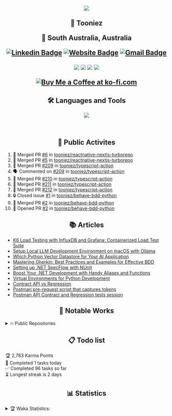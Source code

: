 
<h2 align="center">

![](https://quotes-github-readme.vercel.app/api?type=horizontal&theme=catppuccin_mocha)


🤖 Tooniez

📍 South Australia, Australia 

<!-- <p align="center">
	<a href="https://github.com/tooniez">

  <img src="https://readme-typing-svg.herokuapp.com?font=Time+New+Roman&color=cyan&size=25&center=true&vCenter=true&width=600&height10&lines=Full+Stack+Engineer;Quality Assurance+Advocate;Serial+Starter!;AI+ML+Researcher;Coding+to+learn&hearts&center=true">
	</a>
</p> -->

[![Linkedin Badge](https://img.shields.io/badge/-tonyluu-blue?style=flat&logo=Linkedin&logoColor=white&link=https://www.linkedin.com/in/tonyluu888/)](https://www.linkedin.com/in/tonyluu888/)
[![Website Badge](https://img.shields.io/badge/-tooniez-47CCCC?style=flat&logo=Google-Chrome&logoColor=white&link=https://tooniez-land.vercel.app)](t[ooniez-land](https://tooniez-land.vercel.app))
[![Gmail Badge](https://img.shields.io/badge/-tooni22-c14438?style=flat&logo=Gmail&logoColor=white&link=mailto:tooni22@proton.me)](mailto:tooni22@proton.me)

 <!-- 🌐 [Website](https://tooniez-land.vercel.app) | 💼 [LinkedIn](https://www.linkedin.com/in/tonyluu888) | ✉️ [Email](mailto:tooni22@proton.me) | ❓ [Ask Me Anything](https://github.com/tooniez/ama/issues/new) -->



<img src="https://komarev.com/ghpvc/?username=tooniez&style=plastic&label=Views"><img>
<img src="https://badges.pufler.dev/visits/tooniez/brunotacca?color=black&logo=github" />
<a href="https://github.com/tooniez/"><img src="https://img.shields.io/github/followers/tooniez?color=%234CC61E&label=GitHub%20Followers%20%3A"/></a>
<a href="https://github.com/tooniez?tab=repositories"><img src="https://badges.frapsoft.com/os/v2/open-source.svg?v=103"/></a>
<!-- <a href="https://github.com/Naereen/badges"><img src="https://img.shields.io/badge/badges-awesome-green.svg"/></a> -->
<a href="https://ko-fi.com/tooniez"><img src="https://ko-fi.com/img/githubbutton_sm.svg" alt="Buy Me a Coffee at ko-fi.com" data-canonical-src="https://ko-fi.com/img/githubbutton_sm.svg" style="max-width: 100%;"></a>

</h2>


<!-- ### 🌟 About me

- A proud 🤴 of two amazing kiddos 💛
- Helping out at the family farm 🥒
- Constantly learning new tricks and skills 🤓
- Always up for family time 👪
- Bookworm and puzzle master 📘✍️
- Brainstorming life hacks to make life easier 😎
- Obsessed with AI & ML, exploring trends to create opportunities 🤖📈
- Passionate about evaluating quality in emerging tech 💻
 -->

<h2 align="center"> 🛠️ Languages and Tools</h2>
<p align="center">
<img width="400px"  src="https://skillicons.dev/icons?i=py,java,js,html,dotnet,css,react,nodejs,express,bun,django,md,github,postgres,mongo,git,vscode,docker,aws,postman,supabase,linux,ansible,vercel,neovim,fastapi,pytorch,django,selenium,cypress,jest,flask,bash&perline=10"  />
</p>
<br />

<h2 align="center"> 🚀 Public Activites </h2>

<!--START_SECTION:activity-->
1. 🎉 Merged PR [#6](https://github.com/tooniez/reactnative-nextjs-turborepo/pull/6) in [tooniez/reactnative-nextjs-turborepo](https://github.com/tooniez/reactnative-nextjs-turborepo)
2. 🎉 Merged PR [#5](https://github.com/tooniez/reactnative-nextjs-turborepo/pull/5) in [tooniez/reactnative-nextjs-turborepo](https://github.com/tooniez/reactnative-nextjs-turborepo)
3. 🎉 Merged PR [#209](https://github.com/tooniez/typescript-action/pull/209) in [tooniez/typescript-action](https://github.com/tooniez/typescript-action)
4. 🗣 Commented on [#209](https://github.com/tooniez/typescript-action/pull/209#issuecomment-2344836730) in [tooniez/typescript-action](https://github.com/tooniez/typescript-action)
5. 🎉 Merged PR [#210](https://github.com/tooniez/typescript-action/pull/210) in [tooniez/typescript-action](https://github.com/tooniez/typescript-action)
6. 🎉 Merged PR [#211](https://github.com/tooniez/typescript-action/pull/211) in [tooniez/typescript-action](https://github.com/tooniez/typescript-action)
7. 🎉 Merged PR [#212](https://github.com/tooniez/typescript-action/pull/212) in [tooniez/typescript-action](https://github.com/tooniez/typescript-action)
8. 🔒 Closed issue [#1](https://github.com/tooniez/behave-bdd-python/issues/1) in [tooniez/behave-bdd-python](https://github.com/tooniez/behave-bdd-python)
9. 🎉 Merged PR [#2](https://github.com/tooniez/behave-bdd-python/pull/2) in [tooniez/behave-bdd-python](https://github.com/tooniez/behave-bdd-python)
10. 💪 Opened PR [#2](https://github.com/tooniez/behave-bdd-python/pull/2) in [tooniez/behave-bdd-python](https://github.com/tooniez/behave-bdd-python)
<!--END_SECTION:activity-->

<h2 align="center"> 📚 Articles </h2>

<!-- ### 💡 Blog posts -->

<!-- BLOG-POST-LIST:START -->
- [K6 Load Testing with InfluxDB and Grafana: Containerized Load Test Suite](https://tooniez-land.vercel.app/post/qa-k6-grafana-influxdb/)
- [Setup Local LLM Development Environment on macOS with Ollama](https://tooniez-land.vercel.app/post/aiml-ollama-setup/)
- [Which Python Vector Datastore for Your AI Application](https://tooniez-land.vercel.app/post/aiml-python-vectordb-comparison/)
- [Mastering Gherkin: Best Practices and Examples for Effective BDD](https://tooniez-land.vercel.app/post/qa-gherkin-principles/)
- [Setting up .NET SpecFlow with NUnit](https://tooniez-land.vercel.app/post/qa-specflow-template/)
- [Boost Your .NET Development with Handy Aliases and Functions](https://tooniez-land.vercel.app/post/dev-dotnet-init/)
- [Virtual Environments for Python Development](https://tooniez-land.vercel.app/post/dev-python-venv/)
- [Contract API vs Regression](https://tooniez-land.vercel.app/post/qa-api-contract-vs-regression/)
- [Postman pre-request script that captures tokens](https://tooniez-land.vercel.app/post/qa-api-postman-create-pre-script/)
- [Postman API Contract and Regression tests session](https://tooniez-land.vercel.app/post/qa-api-postman-megaport/)
<!-- BLOG-POST-LIST:END -->

<h2 align="center">🌱 Notable Works</h2>

<details>
<summary> 🔥 Public Repositories </summary>


| Name                  | Description                                                |
| ---------------------------------|--------------------------------------------------------------- |
| _[Appium Multi Language Test Framework](https://github.com/tooniez/appium-framework)_            | 🗜️ A multi-language Appium test framework with examples in Node.js, Java (Maven), and C# (.NET).<br>**Skills:** Java, C#, .NET Core, Appium, Selenium WebDriver         |
| _[Aspcore React Template](https://github.com/tooniez/Aspcore.ReactTemplate)_                          | 🌱 Ready-to-use boilerplate for React frontend applications written in TypeScript with ASP .NET Core API Backend.<br>**Skills:** .NET Core, ASP.NET, React.js     |
| _[Behave BDD Test Examples](https://github.com/tooniez/behave-bdd-python)_         | 📃 Elevate your BDD with Behave! A collection of behavior-driven development (BDD) examples using Behave.<br>**Skills:** Python, BDD, Behave    |
| _[Bun with MongoDB Sample](https://github.com/tooniez/bun-api-mongodb)_            | 🌱 A sample project demonstrating how to use Bun server with MongoDB.<br>**Skills:** TypeScript, MongoDB, Node.js, BunAPI         |
| _[Cypress E2E Testing with Vue.js & TypeScript](https://github.com/tooniez/vuejs-typescript-cypress)_            | 🌟 Explore a streamlined Cypress test framework for VueJS applications.<br>**Skills:** Cypress, Vue.js, TypeScript         |
| _[Cypress TheIconic Test Framework](https://github.com/tooniez/theiconic-cypress)_  | 🌐 Cypress repository to check TheIconic's shopping cart feature.<br>**Skills:** Cypress, TypeScript, Node.js         |
| _[DevContainer Templates](https://github.com/tooniez/devcontainer-base)_ | 🛠 DevContainer templates providing consistent, reproducible setup for developers.<br>**Skills:** Docker, Python, Node.js, .NET Core         |
| _[FastAPI Llama2 HuggingfaceHub API](https://github.com/tooniez/fastapi-llama-hub-collab)_ | 📓 Run a FastAPI server with Llama 2 model integration using Google Colab's free T4 GPU.<br>**Skills:** Python, FastAPI, Jupyter, Huggingface         |
| _[FastAPI Streamlit Stack](https://github.com/tooniez/fastapi-streamlit)_ | 📚 Full-stack application with a FastAPI backend and a Streamlit frontend.<br>**Skills:** Python, FastAPI, Streamlit         |
| _[GitHub Typescript Reusable Action](https://github.com/tooniez/typescript-action)_ | 🧩 Base template for a re-usable GitHub Action.<br>**Skills:** GitHub, Node.js, JavaScript         |
| _[Kotlin Multiplatform Mobile (KMM)](https://github.com/tooniez/kotlin-multiplatorm-app)_ | 🧩 Boilerplate for Kotlin Multiplatform Mobile applications with Android and iOS targets.<br>**Skills:** Kotlin, Swift, Android, iOS         |
| _[Mobile Testing with TestNG, Java, Appium, & Browserstack](https://github.com/tooniez/java-testng-appium-browserstack)_ | 🤖 Start up Appium tests in TestNG on BrowserStack App Automate.<br>**Skills:** Java, Mobile Testing, Appium, Android, iOS         |
| _[NextJS Supabase Authentication Sample](https://github.com/tooniez/nextjs-supabase-auth)_ | 🔐 NextJS sample using Supabase Authentication.<br>**Skills:** Next.js, Supabase, React.js, TypeScript         |
| _[Pact Contract API Testing with Express](https://github.com/tooniez/pact-express)_ | 🚨 Ensure API reliability through contract testing with Pact and Express.<br>**Skills:** Pact, Express.js, API Testing         |
| _[Pega Unit Test Results Retriever CliFx](https://github.com/tooniez/pegats-clifx-dotnet)_ | 🔧 A simple CliFX .NET command line tool to retrieve unit test results from Pega SAAS Endpoint.<br>**Skills:** C#, .NET Core, CLI         |
| _[Performance Testing with Locust on AWS & Terraform](https://github.com/tooniez/locust-terraform-aws)_ | ⚡️ Elevate performance testing with Terraform and Locust on AWS EC2.<br>**Skills:** Python, Terraform, AWS, Performance Testing         |
| _[Playwright E2E Test Framework](https://github.com/tooniez/e2e-test-automation-shopfront-exercise)_ | 🚀 End-to-end automated tests using Playwright for Shopfront applications.<br>**Skills:** Playwright, CI, Test Automation         |
| _[RestAssured Maven Java JUnit](https://github.com/tooniez/restassured-maven-java)_ | 💨 Maven project using RestAssured and JUnit to test OpenWeatherAPI for air quality.<br>**Skills:** Java, RestAssured         |
| _[Salesforce Apex Unit/E2E Testing](https://github.com/tooniez/salesforce-apex-testing)_ | 📊 Repository for testing a Salesforce application using sfdx-lwc-jest.<br>**Skills:** Apex Programming, Salesforce Development, Salesforce Administration         |
| _[Specflow NUnit Boilerplate](https://github.com/tooniez/specflow-nunit-template)_ | ⚙ Ready-to-use boilerplate with BDD Specflow and NUnit runner.<br>**Skills:** SpecFlow, BDD, C#, Cucumber         |
| _[Static Site with AstroJS](https://tooniez-land.vercel.app/)_ | 📚 A blog where I post my latest work, written in AstroJS and hosted on Vercel.<br>**Skills:** Astro, TypeScript, Supabase, Vercel         |
| _[SuperTest Cucumber API Test Boilerplate](https://github.com/tooniez/supertest-cucumber-ts)_ | 📋 API integration tests with SuperTest and Cucumber BDD TS, deployed with reports on GitHub Pages.<br>**Skills:** SuperTest, Cucumber, TypeScript         |
| _[Terraform Ansible on AWS](https://github.com/tooniez/terraform-ansible-aws)_ | 🧱 Using Terraform and Ansible to provision AWS infrastructure.<br>**Skills:** Terraform, Ansible, AWS         |
| _[WireMock.Net Server Starter](https://github.com/tooniez/dotnet-wiremock)_ | 🖲️ Mock server using WireMock.Net.<br>**Skills:** .NET Framework, WireMock, C#, Mock         |
| _[K6 Load Testing with InfluxDB & Grafana](https://github.com/tooniez/k6-grafana-influxdb)_ | 📈 Load testing setup using K6, with results stored in InfluxDB and displayed in Grafana.<br>**Skills:** K6, Grafana, InfluxDB, Docker         |


</details>

<!-- <details>

<summary> 📦 Packages </summary>

```shell
TODO: add packages here
```

</details> -->

<h2 align="center">📋 Todo list</h2>

<!-- TODO-IST:START -->
🏆  2,783 Karma Points           
🌸  Completed 1 tasks today           
✅  Completed 96 tasks so far           
⏳  Longest streak is 2 days
<!-- TODO-IST:END -->

<h2 align="center">📊 Statistics</h2>


<details>

<summary> 🏆 Waka Statistics: </summary>

<br>

<!--START_SECTION:waka-->
![Code Time](http://img.shields.io/badge/Code%20Time-435%20hrs%2010%20mins-blue)

![Profile Views](http://img.shields.io/badge/Profile%20Views-0-blue)

**🐱 My GitHub Data** 

> 📦 1.7 MB Used in GitHub's Storage 
 > 
> 🏆 6,694 Contributions in the Year 2024
 > 
> 💼 Opted to Hire
 > 
> 📜 376 Public Repositories 
 > 
> 🔑 176 Private Repositories 
 > 
**I'm an Early 🐤** 

```text
🌞 Morning                4747 commits        ██████░░░░░░░░░░░░░░░░░░░   25.55 % 
🌆 Daytime                5078 commits        ███████░░░░░░░░░░░░░░░░░░   27.33 % 
🌃 Evening                4308 commits        ██████░░░░░░░░░░░░░░░░░░░   23.18 % 
🌙 Night                  4448 commits        ██████░░░░░░░░░░░░░░░░░░░   23.94 % 
```
📅 **I'm Most Productive on Sunday** 

```text
Monday                   2618 commits        ████░░░░░░░░░░░░░░░░░░░░░   14.09 % 
Tuesday                  2910 commits        ████░░░░░░░░░░░░░░░░░░░░░   15.66 % 
Wednesday                2692 commits        ████░░░░░░░░░░░░░░░░░░░░░   14.49 % 
Thursday                 2728 commits        ████░░░░░░░░░░░░░░░░░░░░░   14.68 % 
Friday                   2246 commits        ███░░░░░░░░░░░░░░░░░░░░░░   12.09 % 
Saturday                 2338 commits        ███░░░░░░░░░░░░░░░░░░░░░░   12.58 % 
Sunday                   3049 commits        ████░░░░░░░░░░░░░░░░░░░░░   16.41 % 
```


📊 **This Week I Spent My Time On** 

```text
🕑︎ Time Zone: Australia/Adelaide

💬 Programming Languages: 
sh                       14 hrs 22 mins      ███████████████████████░░   92.44 % 
Markdown                 14 mins             ░░░░░░░░░░░░░░░░░░░░░░░░░   01.58 % 
Python                   11 mins             ░░░░░░░░░░░░░░░░░░░░░░░░░   01.28 % 
TypeScript               10 mins             ░░░░░░░░░░░░░░░░░░░░░░░░░   01.14 % 
YAML                     8 mins              ░░░░░░░░░░░░░░░░░░░░░░░░░   00.91 % 

🔥 Editors: 
Zsh                      14 hrs 22 mins      ███████████████████████░░   92.44 % 
Neovim                   1 hr 10 mins        ██░░░░░░░░░░░░░░░░░░░░░░░   07.56 % 

🐱‍💻 Projects: 
Terminal                 7 hrs 25 mins       ████████████░░░░░░░░░░░░░   47.75 % 
behave-bdd-python        1 hr 49 mins        ███░░░░░░░░░░░░░░░░░░░░░░   11.73 % 
tooniez                  1 hr 29 mins        ██░░░░░░░░░░░░░░░░░░░░░░░   09.57 % 
tooniez-next             1 hr 8 mins         ██░░░░░░░░░░░░░░░░░░░░░░░   07.33 % 
Unknown Project          36 mins             █░░░░░░░░░░░░░░░░░░░░░░░░   03.96 % 

💻 Operating System: 
Mac                      15 hrs 33 mins      █████████████████████████   100.00 % 
```

**I Mostly Code in TypeScript** 

```text
TypeScript               62 repos            ████████░░░░░░░░░░░░░░░░░   30.85 % 
Python                   30 repos            ████░░░░░░░░░░░░░░░░░░░░░   14.93 % 
Astro                    17 repos            ██░░░░░░░░░░░░░░░░░░░░░░░   08.46 % 
Shell                    12 repos            █░░░░░░░░░░░░░░░░░░░░░░░░   05.97 % 
JSON                     1 repo              ░░░░░░░░░░░░░░░░░░░░░░░░░   00.50 % 
```



**Timeline**

![Lines of Code chart](https://raw.githubusercontent.com/tooniez/tooniez/main/assets/bar_graph.png)


 Last Updated on 11/09/2024 18:47:59 UTC
<!--END_SECTION:waka-->

<p align="center">
  <img src="https://github.com/tooniez/tooniez/blob/main/github-metrics.svg" alt="Metrics">
  <!-- Replace example.com with the actual URL hosting the image file -->
</p>

<div align="center"> <!-- Alternatively, you can use <div> instead of <p> -->
  <a href="https://app.daily.dev/tooniez">
    <img src="https://api.daily.dev/devcards/d6a644cd193c433b82938cbb12d7a689.png?r=hk4" width="400" alt="tooniez's Dev Card">
    <!-- Replace the API URL with the actual URL generated by daily.dev -->
    <!-- Provide alternative text for the image -->
  </a>
</div>

</details>

<!-- 
<p align="left">
  <img src="https://readme-jokes.vercel.app/api" alt="Jokes Card">
  <!-- Replace the URL if you want to use a different joke API or update the existing endpoint -->
<!-- </p>  -->
